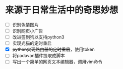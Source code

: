 # 来源于日常生活中的奇思妙想
- [ ] 识别色情图片
- [ ] 识别网页小广告
- [ ] 改进签到狗以支持python3
- [ ] 实现光猫的定时重启
- [x] ~~python实现路由器的定时重启~~，使用token
- [ ] 将padavan插件提取成脚本
- [ ] 写出一个简单的网页文本编辑器，调用vim命令
